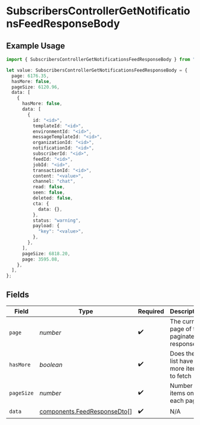 # SubscribersControllerGetNotificationsFeedResponseBody

## Example Usage

```typescript
import { SubscribersControllerGetNotificationsFeedResponseBody } from "@novu/api/models/operations";

let value: SubscribersControllerGetNotificationsFeedResponseBody = {
  page: 6176.35,
  hasMore: false,
  pageSize: 6120.96,
  data: [
    {
      hasMore: false,
      data: [
        {
          id: "<id>",
          templateId: "<id>",
          environmentId: "<id>",
          messageTemplateId: "<id>",
          organizationId: "<id>",
          notificationId: "<id>",
          subscriberId: "<id>",
          feedId: "<id>",
          jobId: "<id>",
          transactionId: "<id>",
          content: "<value>",
          channel: "chat",
          read: false,
          seen: false,
          deleted: false,
          cta: {
            data: {},
          },
          status: "warning",
          payload: {
            "key": "<value>",
          },
        },
      ],
      pageSize: 6818.20,
      page: 3595.08,
    },
  ],
};
```

## Fields

| Field                                                                      | Type                                                                       | Required                                                                   | Description                                                                |
| -------------------------------------------------------------------------- | -------------------------------------------------------------------------- | -------------------------------------------------------------------------- | -------------------------------------------------------------------------- |
| `page`                                                                     | *number*                                                                   | :heavy_check_mark:                                                         | The current page of the paginated response                                 |
| `hasMore`                                                                  | *boolean*                                                                  | :heavy_check_mark:                                                         | Does the list have more items to fetch                                     |
| `pageSize`                                                                 | *number*                                                                   | :heavy_check_mark:                                                         | Number of items on each page                                               |
| `data`                                                                     | [components.FeedResponseDto](../../models/components/feedresponsedto.md)[] | :heavy_check_mark:                                                         | N/A                                                                        |